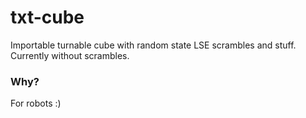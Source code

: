 # txt-cube
Importable turnable cube with random state LSE scrambles and stuff. Currently without scrambles.

### Why?
For robots :)
